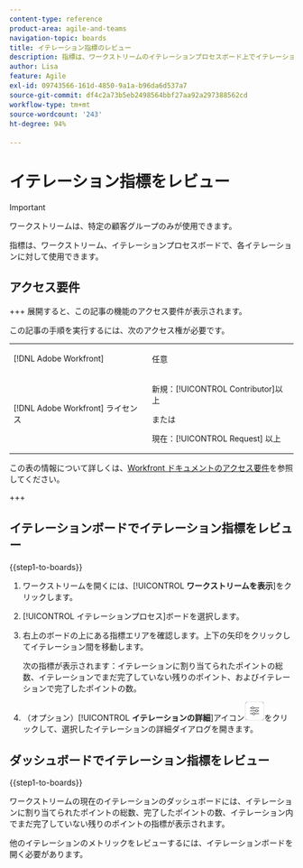 ```yaml
---
content-type: reference
product-area: agile-and-teams
navigation-topic: boards
title: イテレーション指標のレビュー
description: 指標は、ワークストリームのイテレーションプロセスボード上でイテレーションごとに利用できます。
author: Lisa
feature: Agile
exl-id: 09743566-161d-4850-9a1a-b96da6d537a7
source-git-commit: df4c2a73b5eb2498564bbf27aa92a297388562cd
workflow-type: tm+mt
source-wordcount: '243'
ht-degree: 94%

---
```


# イテレーション指標をレビュー

>[!IMPORTANT]
>
>ワークストリームは、特定の顧客グループのみが使用できます。

指標は、ワークストリーム、イテレーションプロセスボードで、各イテレーションに対して使用できます。

## アクセス要件

+++ 展開すると、この記事の機能のアクセス要件が表示されます。

この記事の手順を実行するには、次のアクセス権が必要です。

<table style="table-layout:auto"> 
 <col> 
 <col> 
 <tbody> 
  <tr> 
   <td role="rowheader">[!DNL Adobe Workfront]</td> 
   <td> <p>任意</p> </td> 
  </tr> 
  <tr> 
   <td role="rowheader">[!DNL Adobe Workfront] ライセンス</td> 
   <td> 
   <p>新規：[!UICONTROL Contributor]以上</p> 
   <p>または</p>
   <p>現在：[!UICONTROL Request] 以上</p>
   </td> 
  </tr> 
 </tbody> 
</table>

この表の情報について詳しくは、[Workfront ドキュメントのアクセス要件](/help/quicksilver/administration-and-setup/add-users/access-levels-and-object-permissions/access-level-requirements-in-documentation.md)を参照してください。

+++

## イテレーションボードでイテレーション指標をレビュー

{{step1-to-boards}}

1. ワークストリームを開くには、[!UICONTROL **ワークストリームを表示**]&#x200B;をクリックします。
1. [!UICONTROL イテレーションプロセス]ボードを選択します。
1. 右上のボードの上にある指標エリアを確認します。上下の矢印をクリックしてイテレーション間を移動します。

   次の指標が表示されます：イテレーションに割り当てられたポイントの総数、イテレーションでまだ完了していない残りのポイント、およびイテレーションで完了したポイントの数。

1. （オプション）[!UICONTROL **イテレーションの詳細**]&#x200B;アイコン![イテレーションの詳細](assets/iteration-details-button.png)をクリックして、選択したイテレーションの詳細ダイアログを開きます。

## ダッシュボードでイテレーション指標をレビュー

{{step1-to-boards}}

ワークストリームの現在のイテレーションのダッシュボードには、イテレーションに割り当てられたポイントの総数、完了したポイントの数、イテレーション内でまだ完了していない残りのポイントの指標が表示されます。

他のイテレーションのメトリックをレビューするには、イテレーションボードを開く必要があります。
